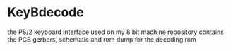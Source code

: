 # KeyBdecode
the PS/2 keyboard interface used on my 8 bit machine
repository contains the PCB gerbers, schematic and rom dump for the decoding rom
